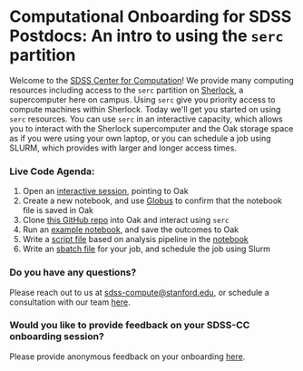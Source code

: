 # Computational Onboarding for SDSS Postdocs: An intro to using the `serc` partition

Welcome to the [SDSS Center for Computation](https://sdss-compute.stanford.edu/)! We provide many computing resources including access to the `serc` partition on [Sherlock](https://www.sherlock.stanford.edu/), a supercomputer here on campus. Using `serc` give you priority access to compute machines within Sherlock. Today we'll get you started on using `serc` resources. You can use `serc` in an interactive capacity, which allows you to interact with the Sherlock supercomputer and the Oak storage space as if you were using your own laptop, or you can schedule a job using SLURM, which provides with larger and longer access times. 

### Live Code Agenda:
1. Open an [interactive session](https://ondemand.sherlock.stanford.edu/pun/sys/dashboard/batch_connect/sessions), pointing to Oak
2. Create a new notebook, and use [Globus](https://www.globus.org/) to confirm that the notebook file is saved in Oak
3. Clone [this GitHub repo](https://github.com/stanford-sdss/postdoc_onboarding) into Oak and interact using `serc`
4. Run an [example notebook](https://github.com/stanford-sdss/postdoc_onboarding/blob/main/notebooks/introduction_to_interactive_serc.ipynb), and save the outcomes to Oak
5. Write a [script file](https://github.com/stanford-sdss/postdoc_onboarding/blob/main/python_scripts/resnet18_pipeline.py) based on analysis pipeline in the [notebook](https://github.com/stanford-sdss/postdoc_onboarding/blob/main/notebooks/introduction_to_interactive_serc.ipynb)
6. Write an [sbatch file](https://github.com/stanford-sdss/postdoc_onboarding/blob/main/sbatch_scripts/train_resnet18.sh) for your job, and schedule the job using Slurm

### Do you have any questions? 
Please reach out to us at [sdss-compute@stanford.edu](mailto:sdss-compute@stanford.edu), or schedule a consultation with our team [here](https://sdss-compute-consultation.stanford.edu/).

### Would you like to provide feedback on your SDSS-CC onboarding session?
Please provide anonymous feedback on your onboarding [here](https://forms.gle/x3wB8qMPWBbeNosR9).